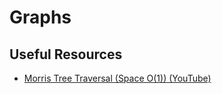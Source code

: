 # Graphs

## Useful Resources

* [Morris Tree Traversal (Space O(1)) (YouTube)](https://www.youtube.com/watch?v=wGXB9OWhPTg)
